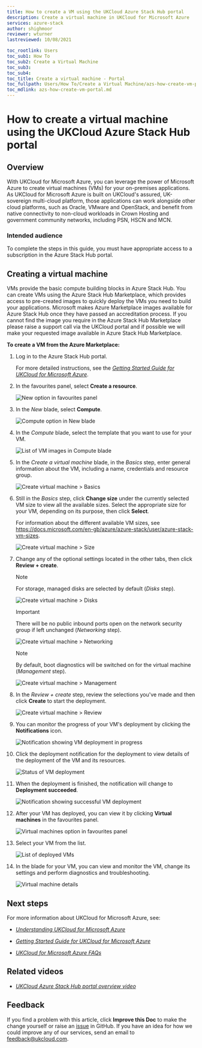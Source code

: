 ```yaml
---
title: How to create a VM using the UKCloud Azure Stack Hub portal
description: Create a virtual machine in UKCloud for Microsoft Azure
services: azure-stack
author: shighmoor
reviewer: wturner
lastreviewed: 10/08/2021

toc_rootlink: Users
toc_sub1: How To
toc_sub2: Create a Virtual Machine
toc_sub3:
toc_sub4:
toc_title: Create a virtual machine - Portal
toc_fullpath: Users/How To/Create a Virtual Machine/azs-how-create-vm-portal.md
toc_mdlink: azs-how-create-vm-portal.md
---
```


# How to create a virtual machine using the UKCloud Azure Stack Hub portal

## Overview

With UKCloud for Microsoft Azure, you can leverage the power of Microsoft Azure to create virtual machines (VMs) for your on-premises applications. As UKCloud for Microsoft Azure is built on UKCloud's assured, UK-sovereign multi-cloud platform, those applications can work alongside other cloud platforms, such as Oracle, VMware and OpenStack, and benefit from native connectivity to non-cloud workloads in Crown Hosting and government community networks, including PSN, HSCN and MCN.

### Intended audience

To complete the steps in this guide, you must have appropriate access to a subscription in the Azure Stack Hub portal.

## Creating a virtual machine

VMs provide the basic compute building blocks in Azure Stack Hub. You can create VMs using the Azure Stack Hub Marketplace, which provides access to pre-created images to quickly deploy the VMs you need to build your applications. Microsoft makes Azure Marketplace images available for Azure Stack Hub once they have passed an accreditation process. If you cannot find the image you require in the Azure Stack Hub Marketplace please raise a support call via the UKCloud portal and if possible we will make your requested image available in Azure Stack Hub Marketplace.

**To create a VM from the Azure Marketplace:**

1. Log in to the Azure Stack Hub portal.

   For more detailed instructions, see the [*Getting Started Guide for UKCloud for Microsoft Azure*](azs-gs.md).

2. In the favourites panel, select **Create a resource**.

    ![New option in favourites panel](images/azsp_newmenu.png)

3. In the *New* blade, select **Compute**.

    ![Compute option in New blade](images/azsp_newblade.png)

4. In the *Compute* blade, select the template that you want to use for your VM.

    ![List of VM images in Compute blade](images/azsp_computeblade.png)

5. In the *Create a virtual machine* blade, in the *Basics* step, enter general information about the VM, including a name, credentials and resource group.

    ![Create virtual machine > Basics](images/azsp_createvm_basics.png)

6. Still in the *Basics* step, click **Change size** under the currently selected VM size to view all the available sizes. Select the appropriate size for your VM, depending on its purpose, then click **Select**.

    For information about the different available VM sizes, see <https://docs.microsoft.com/en-gb/azure/azure-stack/user/azure-stack-vm-sizes>.

    ![Create virtual machine > Size](images/azsp_createvm_size.png)

7. Change any of the optional settings located in the other tabs, then click **Review + create**.

    > [!NOTE]
    > For storage, managed disks are selected by default (*Disks* step).

    ![Create virtual machine > Disks](images/azsp_createvm_disks.png)

    > [!IMPORTANT]
    > There will be no public inbound ports open on the network security group if left unchanged (*Networking* step).

    ![Create virtual machine > Networking](images/azsp_createvm_networking.png)

    > [!NOTE]
    > By default, boot diagnostics will be switched on for the virtual machine (*Management* step).

    ![Create virtual machine > Management](images/azsp_createvm_management.png)

8. In the *Review + create* step, review the selections you've made and then click **Create** to start the deployment.

    ![Create virtual machine > Review](images/azsp_createvm_review.png)

9. You can monitor the progress of your VM's deployment by clicking the **Notifications** icon.

    ![Notification showing VM deployment in progress](images/azsp_createvm_progress.png)

10. Click the deployment notification for the deployment to view details of the deployment of the VM and its resources.

    ![Status of VM deployment](images/azsp_createvm_deployment.png)

11. When the deployment is finished, the notification will change to **Deployment succeeded**.

    ![Notification showing successful VM deployment](images/azsp_createvm_deployment_success.png)

12. After your VM has deployed, you can view it by clicking **Virtual machines** in the favourites panel.

    ![Virtual machines option in favourites panel](images/azsp_vmsmenu.png)

13. Select your VM from the list.

    ![List of deployed VMs](images/azsp_vmslist.png)

14. In the blade for your VM, you can view and monitor the VM, change its settings and perform diagnostics and troubleshooting.

    ![Virtual machine details](images/azsp_vmdetails.png)

## Next steps

For more information about UKCloud for Microsoft Azure, see:

- [*Understanding UKCloud for Microsoft Azure*](azs-ref-overview.md)

- [*Getting Started Guide for UKCloud for Microsoft Azure*](azs-gs.md)

- [*UKCloud for Microsoft Azure FAQs*](azs-faq.md)

## Related videos

- [*UKCloud Azure Stack Hub portal overview video*](azs-vid-overview.md)

## Feedback

If you find a problem with this article, click **Improve this Doc** to make the change yourself or raise an [issue](https://github.com/UKCloud/documentation/issues) in GitHub. If you have an idea for how we could improve any of our services, send an email to <feedback@ukcloud.com>.
